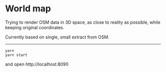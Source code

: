 # World map

Trying to render OSM data in 3D space, as close to reality as possible, while keeping original coordinates.

Currently based on single, small extract from OSM.

---

```
yarn
yarn start
```

and open http://localhost:8090
